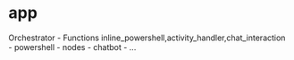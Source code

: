 # app
Orchestrator - Functions inline_powershell,activity_handler,chat_interaction - powershell - nodes - chatbot - ...
